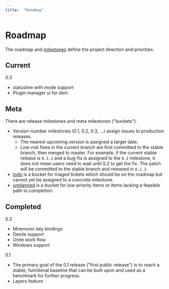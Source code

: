 ```yaml
---
title:  "Roadmap"
---
```


# Roadmap

The roadmap and [milestones](https://github.com/SpaceVim/SpaceVim/milestones) define the project direction and priorities.

## Current

0.3
- statusline with mode support
- Plugin manager ui for dein

## Meta

There are release milestones and meta milestones ("buckets"). 

- Version-number milestones (0.1, 0.2, 0.3, …) assign issues to production releases.
    - The nearest upcoming version is assigned a target date.
    - Low-risk fixes in the current branch are first committed to the stable branch, then merged to master. For example, if the current stable release is `0.1.1` and a bug-fix is assigned to the `0.2` milestone, it does not mean users need to wait until 0.2 to get the fix. The patch will be committed to the stable branch and released in `0.1.2`. 
- [todo](https://github.com/SpaceVim/SpaceVim/milestone/4) is a bucket for triaged tickets which should be on the roadmap but cannot yet be assigned to a concrete milestone.
- [unplanned](https://github.com/SpaceVim/SpaceVim/milestone/5) is a bucket for low-priority items or items lacking a feasible path to completion.

## Completed

0.2
- Mnemonic key bindings
- Denite support
- Unite work flow
- Windows support

0.1
- The primary goal of the 0.1 release ("first public release") is to reach a stable, functional baseline that can be built upon and used as a benchmark for further progress.
- Layers feature
